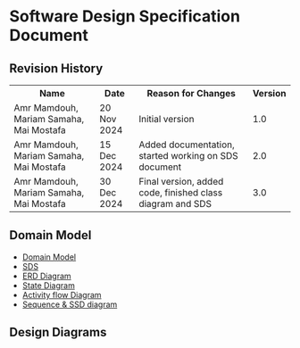 # Software Design Specification Document

## Revision History

<table>
<tr>
<th>Name</th>
<th>Date</th>
<th>Reason for Changes</th>
<th>Version</th>
</tr>
<tr>
<td>Amr Mamdouh, Mariam Samaha, Mai Mostafa</td>
<td>20 Nov 2024</td>
<td>Initial version</td>
<td>1.0</td>
</tr>
<tr>
<td>Amr Mamdouh, Mariam Samaha, Mai Mostafa</td>
<td>15 Dec 2024</td>
<td>Added documentation, started working on SDS document</td>
<td>2.0</td>
</tr>
<tr>
<td>Amr Mamdouh, Mariam Samaha, Mai Mostafa</td>
<td>30 Dec 2024</td>
<td>Final version, added code, finished class diagram and SDS</td>
<td>3.0</td>
</tr>
</table>

## Domain Model

- [Domain Model](diagrams/domain_model.puml)
- [SDS](https://docs.google.com/document/d/1OR9eBksKUiGZma_QbLJcEHwOAHB_FlHuoPR4K7HY0Yg/edit?tab=t.0)
- [ERD Diagram](https://miro.com/app/board/uXjVLyLiThE=/?share_link_id=510377487749)
- [State Diagram](https://lucid.app/lucidchart/a015feec-8701-41ee-8c8f-c6e96eea1637/edit?viewport_loc=69%2C-236%2C2736%2C1560%2C0_0&invitationId=inv_91fc836c-cea0-4500-9b89-dbc740ea62a6)
- [Activity flow Diagram](https://miro.com/app/board/uXjVL3byOD8=/)
- [Sequence & SSD diagram](https://miro.com/app/board/uXjVLGHXk4Y=/)
## Design Diagrams

